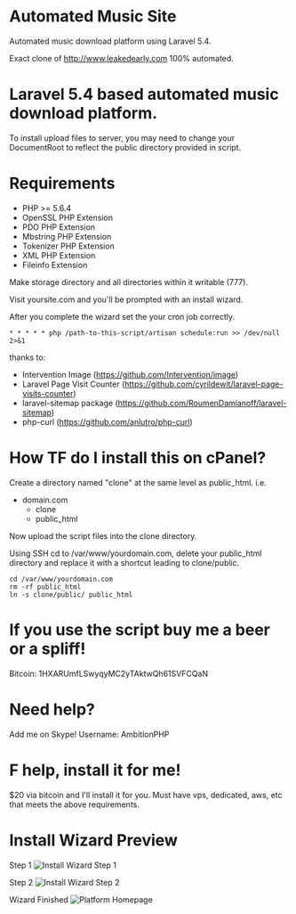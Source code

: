 # Automated Music Site
Automated music download platform using Laravel 5.4.

Exact clone of http://www.leakedearly.com 100% automated.

# Laravel 5.4 based automated music download platform.
To install upload files to server, you may need to change your DocumentRoot to reflect the public directory provided in script.

# Requirements
 - PHP >= 5.6.4
 - OpenSSL PHP Extension
 - PDO PHP Extension
 - Mbstring PHP Extension
 - Tokenizer PHP Extension
 - XML PHP Extension
 - Fileinfo Extension

Make storage directory and all directories within it writable (777).

Visit yoursite.com and you'll be prompted with an install wizard.

After you complete the wizard set the your cron job correctly.
```
* * * * * php /path-to-this-script/artisan schedule:run >> /dev/null 2>&1
```
thanks to:
 - Intervention Image (https://github.com/Intervention/image)
 - Laravel Page Visit Counter (https://github.com/cyrildewit/laravel-page-visits-counter)
 - laravel-sitemap package (https://github.com/RoumenDamianoff/laravel-sitemap)
 - php-curl (https://github.com/anlutro/php-curl)

# How TF do I install this on cPanel?
Create a directory named "clone" at the same level as public_html. i.e.
 - domain.com
   - clone
   - public_html
   
Now upload the script files into the clone directory.

Using SSH cd to /var/www/yourdomain.com, delete your public_html directory and replace it with a shortcut leading to clone/public.
```
cd /var/www/yourdomain.com
rm -rf public_html
ln -s clone/public/ public_html
```

# If you use the script buy me a beer or a spliff!
Bitcoin: 1HXARUmfLSwyqyMC2yTAktwQh61SVFCQaN

# Need help?
Add me on Skype! Username: AmbitionPHP

# F help, install it for me!
$20 via bitcoin and I'll install it for you. Must have vps, dedicated, aws, etc that meets the above requirements.

# Install Wizard Preview
Step 1
![Install Wizard Step 1](http://i.imgur.com/PXtEFaR.png)

Step 2
![Install Wizard Step 2](http://i.imgur.com/rV8klN9.png)

Wizard Finished
![Platform Homepage](http://i.imgur.com/9eQCHar.jpg)
